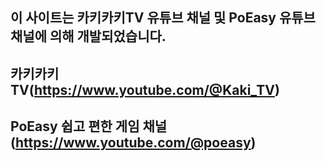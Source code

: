 ## 이 사이트는 카키카키TV 유튜브 채널 및 PoEasy 유튜브 채널에 의해 개발되었습니다.
## 카키카키TV(https://www.youtube.com/@Kaki_TV)
## PoEasy 쉽고 편한 게임 채널(https://www.youtube.com/@poeasy)

